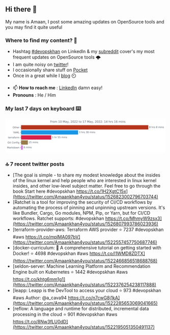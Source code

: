 <!--- [![Hits](https://hits.seeyoufarm.com/api/count/incr/badge.svg?url=https%3A%2F%2Fgithub.com%2Fakhan4u%2Fhit-counter&count_bg=%2379C83D&title_bg=%23555555&icon=&icon_color=%23E7E7E7&title=visits&edge_flat=false)](https://hits.seeyoufarm.com) --->

## Hi there 👋

My name is Amaan, I post some amazing updates on OpenSource tools and you may find it quite useful

### Where to find my content? 🤔

* Hashtag [#devopskhan](https://www.linkedin.com/feed/hashtag/devopskhan/) on LinkedIn & my [subreddit](https://www.reddit.com/r/devopskhan/) cover's my most frequent updates on OpenSource tools 🌩️
* I am quite noisy on [twitter](https://twitter.com/Amaankhan4you)!
* I occasionally share stuff on [Pocket](https://getpocket.com/@ej6g8d1dp2829A16a9Tf5d4T6bAMp3d8791rejDe86yem3bm4e14ex4fT4dluk29)
* Once in a great while I [blog](https://linuxparrot.com/) ⏲️


- 📫 **How to reach me** : [LinkedIn](https://www.linkedin.com/in/amaan-khan-linux-ninja) damn easy!
- **Pronouns** : He / Him

### My last 7 days on keyboard ⌨️

<img src="https://github.com/akhan4u/akhan4u/blob/main/images/stat.svg" alt="Amaan's Wakatime Activity!"/>

### 🔝 7 recent twitter posts
<!-- DEVDOJO:START -->
- [The goal is simple - to share my modest knowledge about the insides of the linux kernel and help people who are interested in linux kernel insides, and other low-level subject matter. Feel free to go through the book Start here #devopskhan https://t.co/1H2XgtC15x](https://twitter.com/Amaankhan4you/status/1526823002796703744)
- [Ratchet is a tool for improving the security of CI/CD workflows by automating the process of pinning and unpinning upstream versions. It&#39;s like Bundler, Cargo, Go modules, NPM, Pip, or Yarn, but for CI/CD workflows. Ratchet supports: #devopskhan https://t.co/MhmyW9zsx3](https://twitter.com/Amaankhan4you/status/1526807993786023936)
- [terraform-provider-aws: Terraform AWS provider
⭐️ 7237
#devopskhan #aws
https://t.co/mplMA097bV](https://twitter.com/Amaankhan4you/status/1522557457750687746)
- [docker-curriculum: :dolphin: A comprehensive tutorial on getting started with Docker!
⭐️ 4698
#devopskhan #aws
https://t.co/l1WMD8ZDTX](https://twitter.com/Amaankhan4you/status/1522466856518688768)
- [seldon-server: Machine Learning Platform and Recommendation Engine built on Kubernetes
⭐️ 1442
#devopskhan #aws
https://t.co/khtg6mm1g1](https://twitter.com/Amaankhan4you/status/1522376254238117888)
- [leapp: Leapp is the DevTool to access your cloud
⭐️ 973
#devopskhan #aws
Author: @a_cava94
https://t.co/n7cwG8j1kA](https://twitter.com/Amaankhan4you/status/1522285653069041665)
- [reflow: A language and runtime for distributed, incremental data processing in the cloud
⭐️ 901
#devopskhan #aws
https://t.co/8Nw3fLU0dD](https://twitter.com/Amaankhan4you/status/1522195051350491137)
<!-- DEVDOJO:END -->

<!-- ![Amaan's GitHub stats](https://github-readme-stats.vercel.app/api?username=akhan4u&count_private=true&show_icons=true&hide=contribs) -->
